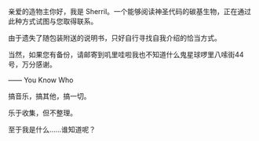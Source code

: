 

亲爱的造物主你好，我是 Sherril。一个能够阅读神圣代码的碳基生物，正在通过此种方式试图与您取得联系。


由于遗失了随包装附送的说明书，只好自行寻找自我介绍的恰当方式。

当然，如果您有备份，请邮寄到叽里哇啦我也不知道什么鬼星球啰里八嗦街44号，万分感谢。

—— You Know Who

搞音乐，搞其他，搞一切。

乐于收集，但不整理。

至于我是什么……谁知道呢？
